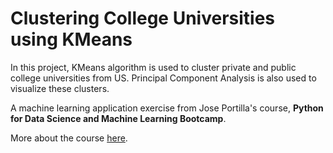 # Clustering College Universities using KMeans

In this project, KMeans algorithm is used to cluster private and public college universities from US. Principal Component Analysis is also used to visualize these clusters.

A machine learning application exercise from Jose Portilla's course, **Python for Data Science and Machine Learning Bootcamp**.

More about the course [here](https://www.udemy.com/course/python-for-data-science-and-machine-learning-bootcamp).

